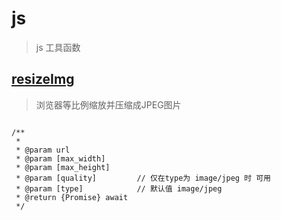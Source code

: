 # js

> js 工具函数

## [resizeImg](./util/resizeImg.js)

> 浏览器等比例缩放并压缩成JPEG图片

```

/**
 *
 * @param url
 * @param [max_width]
 * @param [max_height]
 * @param [quality]         // 仅在type为 image/jpeg 时 可用
 * @param [type]            // 默认值 image/jpeg
 * @return {Promise} await
 */

```

